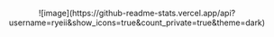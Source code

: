 <p align='center'>
  ![image](https://github-readme-stats.vercel.app/api?username=ryeii&show_icons=true&count_private=true&theme=dark)
</p>


